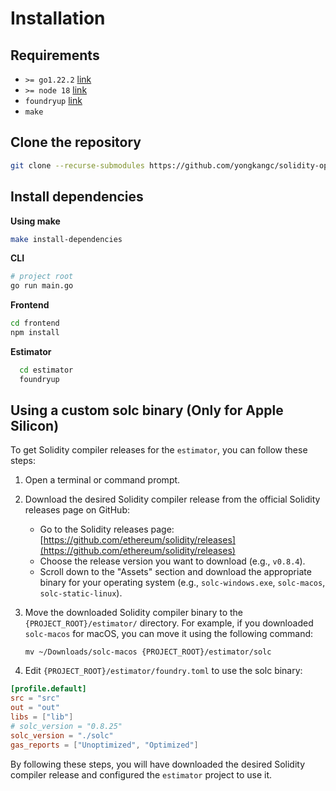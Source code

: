 # Installation

## Requirements

- `>= go1.22.2` [link](https://go.dev/doc/install)
- `>= node 18` [link](https://nodejs.org/en/download)
- `foundryup` [link](https://book.getfoundry.sh/getting-started/installation)
- `make`

## Clone the repository

```bash
git clone --recurse-submodules https://github.com/yongkangc/solidity-optimiser-app.git
```

## Install dependencies

**Using make**

```bash
make install-dependencies
```

**CLI**

```bash
# project root
go run main.go
```

**Frontend**

```bash
cd frontend
npm install
```

**Estimator**

```bash
  cd estimator
  foundryup
```

## Using a custom solc binary (Only for Apple Silicon)
To get Solidity compiler releases for the `estimator`, you can follow these steps:

1. Open a terminal or command prompt.

2. Download the desired Solidity compiler release from the official Solidity releases page on GitHub:

   - Go to the Solidity releases page: [https://github.com/ethereum/solidity/releases](https://github.com/ethereum/solidity/releases)
   - Choose the release version you want to download (e.g., `v0.8.4`).
   - Scroll down to the "Assets" section and download the appropriate binary for your operating system (e.g., `solc-windows.exe`, `solc-macos`, `solc-static-linux`).

4. Move the downloaded Solidity compiler binary to the `{PROJECT_ROOT}/estimator/` directory. For example, if you downloaded `solc-macos` for macOS, you can move it using the following command:

   ```
   mv ~/Downloads/solc-macos {PROJECT_ROOT}/estimator/solc
   ```

5. Edit `{PROJECT_ROOT}/estimator/foundry.toml` to use the solc binary:
  ```toml
  [profile.default]
  src = "src"
  out = "out"
  libs = ["lib"]
  # solc_version = "0.8.25"
  solc_version = "./solc"
  gas_reports = ["Unoptimized", "Optimized"]
  ```

By following these steps, you will have downloaded the desired Solidity compiler release and configured the `estimator` project to use it.
